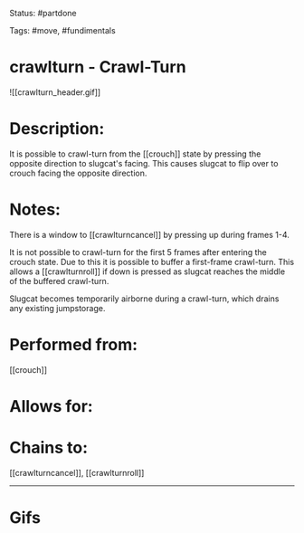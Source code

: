 Status: #partdone

Tags: #move, #fundimentals

# crawlturn - Crawl-Turn
![[crawlturn_header.gif]]
# Description:
It is possible to crawl-turn from the [[crouch]] state by pressing the opposite direction to slugcat's facing. This causes slugcat to flip over to crouch facing the opposite direction.

# Notes:
There is a window to [[crawlturncancel]] by pressing up during frames 1-4.

It is not possible to crawl-turn for the first 5 frames after entering the crouch state. Due to this it is possible to buffer a first-frame crawl-turn. This allows a [[crawlturnroll]] if down is pressed as slugcat reaches the middle of the buffered crawl-turn.

Slugcat becomes temporarily airborne during a crawl-turn, which drains any existing jumpstorage.

# Performed from:
[[crouch]]

# Allows for:


# Chains to:
[[crawlturncancel]], [[crawlturnroll]]

___
# Gifs
